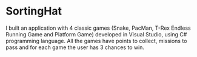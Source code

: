 # SortingHat
I built an application with 4 classic games (Snake, PacMan, T-Rex Endless Running Game and Platform Game) developed in Visual Studio, using C# programming language. 
All the games have points to collect, missions to pass and for each game the user has 3 chances to win.
